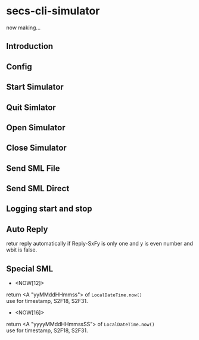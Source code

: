 # secs-cli-simulator

now making...

## Introduction

## Config

## Start Simulator

## Quit Simlator

## Open Simulator

## Close Simulator


## Send SML File


## Send SML Direct


## Logging start and stop



## Auto Reply

retur reply automatically if Reply-SxFy is only one and y is even number and wbit is false.


## Special SML

- <NOW[12]>

return <A "yyMMddHHmmss"> of `LocalDateTime.now()`  
use for timestamp, S2F18, S2F31.

- <NOW[16]>

return <A "yyyyMMddHHmmssSS"> of `LocalDateTime.now()`  
use for timestamp, S2F18, S2F31.
